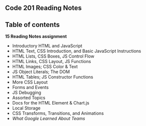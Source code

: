 ##  Code 201 Reading Notes

##  Table of contents
**15 Reading Notes assignment**

- Introductory HTML and JavaScript
- HTML Text, CSS Introduction, and Basic JavaScript Instructions
- HTML Lists, CSS Boxes, JS Control Flow	
- HTML Links, CSS Layout, JS Functions
- HTML Images; CSS Color & Text
- JS Object Literals; The DOM
- HTML Tables; JS Constructor Functions
- More CSS Layout	
- Forms and Events
- JS Debugging
- Assorted Topics
- Docs for the HTML <canvas> Element & Chart.js
- Local Storage
- CSS Transforms, Transitions, and Animations
- *What Google Learned About Teams*
    